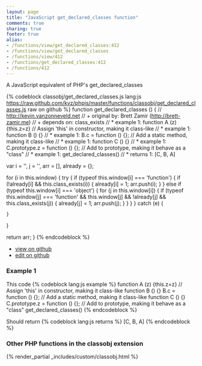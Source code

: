 ```yaml
---
layout: page
title: "JavaScript get_declared_classes function"
comments: true
sharing: true
footer: true
alias:
- /functions/view/get_declared_classes:412
- /functions/view/get_declared_classes
- /functions/view/412
- /functions/get_declared_classes:412
- /functions/412
---
```

<!-- Generated by Rakefile:build -->
A JavaScript equivalent of PHP's get_declared_classes

{% codeblock classobj/get_declared_classes.js lang:js https://raw.github.com/kvz/phpjs/master/functions/classobj/get_declared_classes.js raw on github %}
function get_declared_classes () {
  // http://kevin.vanzonneveld.net
  // +   original by: Brett Zamir (http://brett-zamir.me)
  // +    depends on: class_exists
  // *     example 1: function A (z) {this.z=z} // Assign 'this' in constructor, making it class-like
  // *     example 1: function B () {}
  // *     example 1: B.c = function () {}; // Add a static method, making it class-like
  // *     example 1: function C () {}
  // *     example 1: C.prototype.z = function () {}; // Add to prototype, making it behave as a "class"
  // *     example 1: get_declared_classes()
  // *     returns 1: [C, B, A]

  var i = '',
    j = '',
    arr = [],
    already = {};

  for (i in this.window) {
    try {
      if (typeof this.window[i] === 'function') {
        if (!already[i] && this.class_exists(i)) {
          already[i] = 1;
          arr.push(i);
        }
      } else if (typeof this.window[i] === 'object') {
        for (j in this.window[i]) {
          if (typeof this.window[j] === 'function' && this.window[j] && !already[j] && this.class_exists(j)) {
            already[j] = 1;
            arr.push(j);
          }
        }
      }
    } catch (e) {

    }
  }

  return arr;
}
{% endcodeblock %}

 - [view on github](https://github.com/kvz/phpjs/blob/master/functions/classobj/get_declared_classes.js)
 - [edit on github](https://github.com/kvz/phpjs/edit/master/functions/classobj/get_declared_classes.js)

### Example 1
This code
{% codeblock lang:js example %}
function A (z) {this.z=z} // Assign 'this' in constructor, making it class-like
function B () {}
B.c = function () {}; // Add a static method, making it class-like
function C () {}
C.prototype.z = function () {}; // Add to prototype, making it behave as a "class"
get_declared_classes()
{% endcodeblock %}

Should return
{% codeblock lang:js returns %}
[C, B, A]
{% endcodeblock %}


### Other PHP functions in the classobj extension
{% render_partial _includes/custom/classobj.html %}
